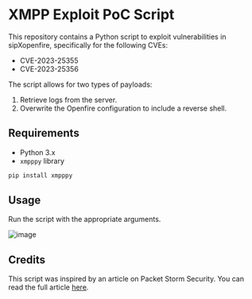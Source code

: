 # XMPP Exploit PoC Script

This repository contains a Python script to exploit vulnerabilities in sipXopenfire, specifically for the following CVEs:
- CVE-2023-25355
- CVE-2023-25356

The script allows for two types of payloads:
1. Retrieve logs from the server.
2. Overwrite the Openfire configuration to include a reverse shell.

## Requirements

- Python 3.x
- `xmpppy` library

```bash
pip install xmpppy
```
## Usage

Run the script with the appropriate arguments.

![image](https://github.com/AlexLinov/sipXcom-RCE/assets/74632540/e0cd422c-2e03-44b1-8a31-41db9f042ac3)

## Credits

This script was inspired by an article on Packet Storm Security. You can read the full article [here](https://packetstormsecurity.com/files/171281/CoreDial-sipXcom-sipXopenfire-21.04-Remote-Command-Execution-Weak-Permissions.html).
